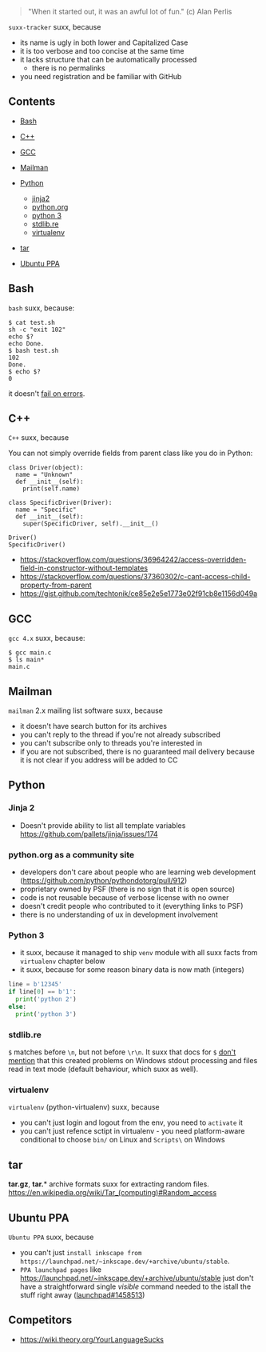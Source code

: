 > "When it started out, it was an awful lot of fun." (c) Alan Perlis

`suxx-tracker` suxx, because

 * its name is ugly in both lower and Capitalized Case
 * it is too verbose and too concise at the same time
 * it lacks structure that can be automatically processed
   * there is no permalinks
 * you need registration and be familiar with GitHub

## Contents

- [Bash](#bash)

- [C++](#c)

- [GCC](#gcc)

- [Mailman](#mailman)

- [Python](#python)
    - [jinja2](#jinja2)
    - [python.org](#pythonorg-as-a-community-site)
    - [python 3](#python-3)
    - [stdlib.re](#stdlibre)
    - [virtualenv](#virtualenv)

- [tar](#tar)

- [Ubuntu PPA](#ubuntu)

## Bash

`bash` suxx, because:

    $ cat test.sh
    sh -c "exit 102"
    echo $?
    echo Done.
    $ bash test.sh 
    102
    Done.
    $ echo $?
    0

it doesn't [fail on errors](https://stackoverflow.com/questions/2870992/automatic-exit-from-bash-shell-script-on-error).

## C++

`C++` suxx, because

You can not simply override fields from parent class like you do in Python:

```
class Driver(object):
  name = "Unknown"
  def __init__(self):
    print(self.name)

class SpecificDriver(Driver):
  name = "Specific"
  def __init__(self):
    super(SpecificDriver, self).__init__()

Driver()
SpecificDriver()
```

* https://stackoverflow.com/questions/36964242/access-overridden-field-in-constructor-without-templates
* https://stackoverflow.com/questions/37360302/c-cant-access-child-property-from-parent
* https://gist.github.com/techtonik/ce85e2e5e1773e02f91cb8e1156d049a


## GCC

`gcc 4.x` suxx, because:

    $ gcc main.c
    $ ls main*
    main.c

## Mailman

`mailman` 2.x mailing list software suxx, because

 * it doesn't have search button for its archives
 * you can't reply to the thread if you're not already subscribed
 * you can't subscribe only to threads you're interested in
 * if you are not subscribed, there is no guaranteed mail delivery
   because it is not clear if you address will be added to CC

## Python

### Jinja 2

 * Doesn't provide ability to list all template variables
   https://github.com/pallets/jinja/issues/174

### python.org as a community site

 * developers don't care about people who are learning web development
   (https://github.com/python/pythondotorg/pull/912)
 * proprietary owned by PSF (there is no sign that it is open source)
 * code is not reusable because of verbose license with no owner
 * doesn't credit people who contributed to it (everything links to PSF)
 * there is no understanding of ux in development involvement

### Python 3

 * it suxx, because it managed to ship `venv` module with all suxx facts from `virtualenv` chapter below
 * it suxx, because for some reason binary data is now math (integers)
```python
line = b'12345'
if line[0] == b'1':
  print('python 2')
else:
  print('python 3')
```

### stdlib.re

`$` matches before `\n`, but not before `\r\n`. It suxx that docs for `$` [don't mention](https://docs.python.org/2/library/re.html#regular-expression-syntax) that this created problems on Windows stdout processing and files read in text mode (default behaviour, which suxx as well).

### virtualenv

`virtualenv` (python-virtualenv) suxx, because

 * you can't just login and logout from the env, you need to `activate` it
 * you can't just refence sctipt in virtualenv - you need platform-aware conditional to choose `bin/` on Linux and `Scripts\` on Windows


## tar

**tar.gz**, **tar.*** archive formats suxx for extracting  random files. https://en.wikipedia.org/wiki/Tar_(computing)#Random_access

## Ubuntu PPA

`Ubuntu PPA` suxx, because

 * you can't just `install inkscape from https://launchpad.net/~inkscape.dev/+archive/ubuntu/stable`.
 * `PPA launchpad pages` like https://launchpad.net/~inkscape.dev/+archive/ubuntu/stable just don't have a straightforward single *visible* command needed to the istall the stuff right away ([launchpad#1458513](https://bugs.launchpad.net/launchpad/+bug/1458513))

## Competitors

 * https://wiki.theory.org/YourLanguageSucks


